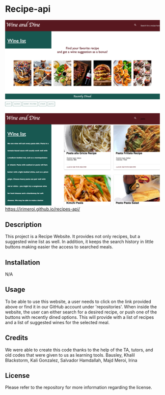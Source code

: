 # Recipe-api
![Alt text](/assets/images/Screenshot%202023-10-10%20at%202.53.58%20PM.png)
![Alt text](/assets/images/Screenshot%202023-10-10%20at%202.56.52%20PM.png)
https://irimeroi.github.io/recipes-api/

## Description
This project is a Recipe Website. It provides not only recipes, but a suggested wine list as well. In addition, it keeps the search history in little buttons making easier the access to searched meals.

## Installation
N/A

## Usage
To be able to use this website, a user needs to click on the link provided above or find it in our GitHub account under 'repositories'. When inside the website, the user can either search for a desired recipe, or push one of the buttons with recently dined options. This will provide with a list of recipes and a list of suggested wines for the selected meal.

## Credits
We were able to create this code thanks to the help of the TA, tutors, and old codes that were given to us as learning tools.
Bausley, Khalil
Blackstorm, Kali
Gonzalez, Salvador
Hamdallah, Majd
Meroi, Irina

## License
Please refer to the repository for more information regarding the license.